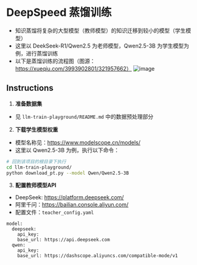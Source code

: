 # DeepSpeed 蒸馏训练
- 知识蒸馏将复杂的大型模型（教师模型）的知识迁移到较小的模型（学生模型）
- 这里以 DeekSeek-R1/Qwen2.5 为老师模型，Qwen2.5-3B 为学生模型为例，进行蒸馏训练
- 以下是蒸馏训练的流程图（图源：https://xueqiu.com/3993902801/321957662）
![image](https://xqimg.imedao.com/194af791f7f1af5e3fd7fea7.jpeg!800.jpg)

## Instructions
1. **准备数据集**
- 见 ```llm-train-playground/README.md``` 中的数据预处理部分

2. **下载学生模型权重**
- 模型名称见：https://www.modelscope.cn/models/
- 这里以 Qwen2.5-3B 为例，执行以下命令：
```sh
# 回到该项目的根目录下执行
cd llm-train-playground/
python download_pt.py --model Qwen/Qwen2.5-3B
```

3. **配置教师模型API**
- DeepSeek: https://platform.deepseek.com/
- 阿里千问：https://bailian.console.aliyun.com/
- 配置文件：```teacher_config.yaml```
```
model:
  deepseek:
    api_key:
    base_url: https://api.deepseek.com
  qwen:
    api_key:
    base_url: https://dashscope.aliyuncs.com/compatible-mode/v1
```